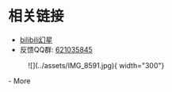 # 相关链接

- [bilibili幻星](https://play-live.bilibili.com/details/1661006726438)
- 反馈QQ群: [621035845](http://qm.qq.com/cgi-bin/qm/qr?_wv=1027&k=bB51bSs0toplLwa_yUNcuNuvLm51Ou5U&authKey=laT1nx8mliHrU15lM3JTxdvgXNA%2B%2B5OvN2%2BJuCAHWpqKzUVx41C8v1xIJx7j0x1D&noverify=0&group_code=621035845)
<figure markdown="span">
  ![](../assets/IMG_8591.jpg){ width="300"}
</figure>
- More 